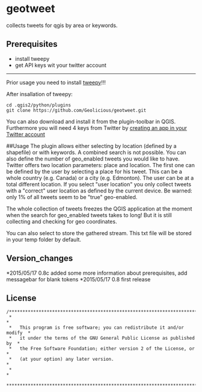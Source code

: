 # geotweet
collects tweets for qgis by area or keywords.
## Prerequisites
+ install tweepy
+ get API keys wit your twitter account
******
Prior usage you need to install [tweepy](http://tweepy.readthedocs.org/en/v3.2.0/#)!!!

After insallation of tweepy:
```
cd .qgis2/python/plugins
git clone https://github.com/Geolicious/geotweet.git
```
You can also download and install it from the plugin-toolbar in QGIS.
Furthermore you will need 4 keys from Twitter by [creating an app in your Twitter account](https://apps.twitter.com/app/new)


##Usage
The plugin allows either selecting by location (defined by a shapefile) or with keywords. A combined search is not possible. 
You can also define the number of geo_enabled tweets you would like to have.
Twitter offers two location parameters: place and location. The first one can be defined by the user by selecting a place for his tweet. This can be a whole country (e.g. Canada) or a city (e.g. Edmonton). The user can be at a total different location. If you select "user location" you only collect tweets with a "correct" user location as defined by the current device. Be warned: only 1% of all tweets seem to be "true" geo-enabled.

The whole collection of tweets freezes the QGIS application at the moment when the search for geo_enabled tweets takes to long! But it is still collecting and checking for geo coordinates.

You can also select to store the gathered stream. This txt file will be stored in your temp folder by default.

## Version_changes
*2015/05/17 0.8c added some more information about prerequisites, add messagebar for blank tokens
*2015/05/17 0.8 first release

## License

```
/***************************************************************************
 *                                                                         *
 *   This program is free software; you can redistribute it and/or modify  *
 *   it under the terms of the GNU General Public License as published by  *
 *   the Free Software Foundation; either version 2 of the License, or     *
 *   (at your option) any later version.                                   *
 *                                                                         *
 ***************************************************************************/
```

